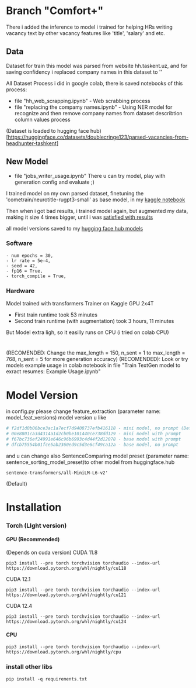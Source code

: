 # Branch "Comfort+"

There i added the inference to model i trained for helping HRs writing vacancy text by other vacancy features like 'title', 'salary' and etc. 

## Data

Dataset for train this model was parsed from website hh.taskent.uz, and for saving confidency i replaced company names in this dataset to ''

All Dataset Process i did in google colab, there is saved notebooks of this process: 

- file "hh_web_scrapping.ipynb" - Web scrabbing process 
- file "replacing the compamy names.ipynb" - Using NER model for recognize and then remove company names from dataset describtion column values process

(Dataset is loaded to hugging face hub)[https://huggingface.co/datasets/doublecringe123/parsed-vacancies-from-headhunter-tashkent]

## New Model

- file "jobs_writer_usage.ipynb" There u can try model, play with generation config and evaluate ;) 

I trained model on my own parsed dataset, finetuning the 'cometrain/neurotitle-rugpt3-small' as base model, in my [kaggle notebook](https://www.kaggle.com/code/yannchikk/solution-for-my-summer-internship?scriptVersionId=191968661)

Then when i got bad results, i trained model again, but augmented my data, making it size 4 times bigger, until i was [satisfied with results](https://www.kaggle.com/code/yannchikk/solution-for-my-summer-internship?scriptVersionId=192142602)


all model versions saved to my [hugging face hub models](https://huggingface.co/doublecringe123/job-describtion-copilot-ru/)

### Software

    - num epochs = 30, 
    - lr rate = 5e-4, 
    - seed = 42, 
    - fp16 = True, 
    - torch_compile = True, 

### Hardware 
Model trained with transformers Trainer on Kaggle GPU 2x4T

- First train runtime took 53 minutes
- Second train runtime (with augmentation) took 3 hours, 11 minutes

But Model extra ligh, so it easilly runs on CPU (i tried on colab CPU)

#

(RECOMENDED: Change the max_length = 150, n_sent = 1 to  max_length = 768, n_sent = 5 for more generation accuracy) 
(RECOMENDED): Look or try models example usage in colab notebook in file "Train TextGen model to exract resumes: Example Usage.ipynb" 

# Model Version 

in config.py please change feature_extraction (parameter name: model_feat_versions) model version u like 

```python
# f2df1d0b06bce3ac1a7ecf7d9408737efb416118 - mini model, no prompt (Default)
# 00e8801ca3d4314a1d2cb0be101440ce738dd129 - mini model with prompt 
# f67bc736ef24991e646c96b6993c4d44f2d12078 - base model with prompt
# dfcb75554b01fce5ab2360ed9c5d3e6cf49ca12a - base model, no prompt
```

and u can change also SentenceComparing model preset (parameter name: sentence_sorting_model_preset)to other model from huggingface.hub 

```
sentence-transformers/all-MiniLM-L6-v2'
```
(Default)

# Installation 

### Torch (LIght version)

#### GPU (Recommended)

(Depends on cuda version)
CUDA 11.8 
```
pip3 install --pre torch torchvision torchaudio --index-url https://download.pytorch.org/whl/nightly/cu118
```

CUDA 12.1 
```
pip3 install --pre torch torchvision torchaudio --index-url https://download.pytorch.org/whl/nightly/cu121
```

CUDA 12.4
```
pip3 install --pre torch torchvision torchaudio --index-url https://download.pytorch.org/whl/nightly/cu124
```

#### CPU 

```
pip3 install --pre torch torchvision torchaudio --index-url https://download.pytorch.org/whl/nightly/cpu
```

### install other libs 
```
pip install -q requirements.txt
```

